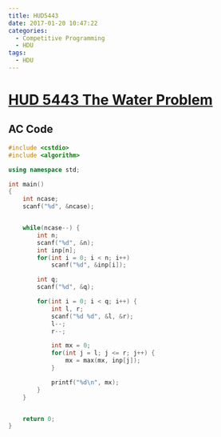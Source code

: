 ```yaml
---
title: HUD5443
date: 2017-01-20 10:47:22
categories:
  - Competitive Programming
  - HDU
tags:
  - HDU
---
```


# [HUD 5443 The Water Problem](http://acm.hdu.edu.cn/showproblem.php?pid=5443)

<!-- more -->

## AC Code

```c++
#include <cstdio>
#include <algorithm>

using namespace std;

int main()
{
	int ncase;
	scanf("%d", &ncase);


	while(ncase--) {
		int n;
		scanf("%d", &n);
		int inp[n];
		for(int i = 0; i < n; i++)
			scanf("%d", &inp[i]);

		int q;
		scanf("%d", &q);

		for(int i = 0; i < q; i++) {
			int l, r;
			scanf("%d %d", &l, &r);
			l--;
			r--;

			int mx = 0;
			for(int j = l; j <= r; j++) {
				mx = max(mx, inp[j]);
			}

			printf("%d\n", mx);
		}
	}


	return 0;
}
```
